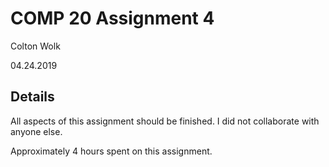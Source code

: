 # COMP 20 Assignment 4

Colton Wolk

04.24.2019

## Details

All aspects of this assignment should be finished. I did not collaborate with anyone else.

Approximately 4 hours spent on this assignment. 